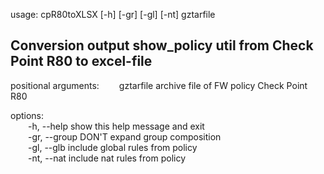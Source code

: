 usage: cpR80toXLSX [-h] [-gr] [-gl] [-nt] gztarfile

<h2>Conversion output show_policy util from Check Point R80 to excel-file</h2>

positional arguments:
&emsp;&emsp;gztarfile     archive file of FW policy Check Point R80

options:<BR>
&emsp;&emsp;-h, --help    show this help message and exit<BR>
&emsp;&emsp;-gr, --group  DON'T expand group composition<BR>
&emsp;&emsp;-gl, --glb    include global rules from policy<BR>
&emsp;&emsp;-nt, --nat    include nat rules from policy

